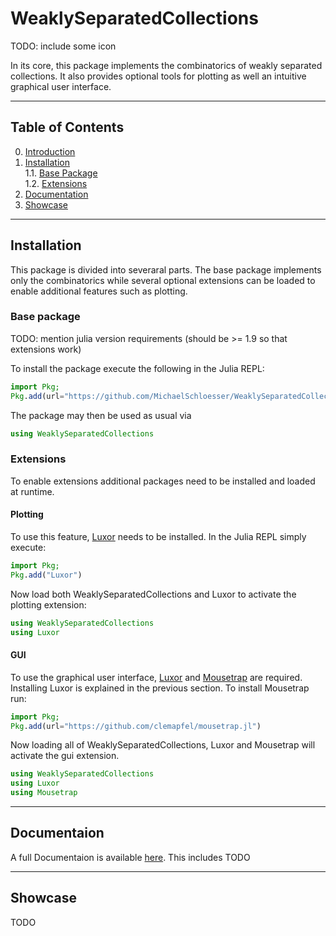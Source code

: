 # WeaklySeparatedCollections

TODO: include some icon

In its core, this package implements the combinatorics of weakly separated collections.
It also provides optional tools for plotting as well an intuitive graphical user interface.

---

## Table of Contents
0. [Introduction](https://github.com/MichaelSchloesser/WeaklySeparatedCollections.jl)<br>
1. [Installation](#installation)<br>
1.1. [Base Package](#base-package)<br>
1.2. [Extensions](#extensions)<br>
3. [Documentation](#documentaion)<br>
4. [Showcase](#showcase)<br>

---

## Installation
This package is divided into severaral parts. The base package implements only the combinatorics while several optional extensions can be loaded to enable additional features such as plotting.

### Base package
TODO: mention julia version requirements (should be >= 1.9 so that extensions work)

To install the package execute the following in the Julia REPL:

```julia
import Pkg;
Pkg.add(url="https://github.com/MichaelSchloesser/WeaklySeparatedCollections.jl")
```

The package may then be used as usual via

```julia
using WeaklySeparatedCollections
```

### Extensions
To enable extensions additional packages need to be installed and loaded at runtime.

#### Plotting
To use this feature, [Luxor](https://github.com/JuliaGraphics/Luxor.jl) needs to be installed. In the Julia REPL simply execute:

```julia
import Pkg;
Pkg.add("Luxor")
```

Now load both WeaklySeparatedCollections and Luxor to activate the plotting extension:

```julia
using WeaklySeparatedCollections
using Luxor 
```

#### GUI
To use the graphical user interface, [Luxor](https://github.com/JuliaGraphics/Luxor.jl) and [Mousetrap](https://github.com/Clemapfel/Mousetrap.jl) are required.
Installing Luxor is explained in the previous section. To install Mousetrap run:

```julia
import Pkg;
Pkg.add(url="https://github.com/clemapfel/mousetrap.jl")
```

Now loading all of WeaklySeparatedCollections, Luxor and Mousetrap will activate the gui extension.

```julia
using WeaklySeparatedCollections
using Luxor
using Mousetrap
```

---

## Documentaion

A full Documentaion is available [here](https://michaelschloesser.github.io/WeaklySeparatedCollections.jl/stable/). This includes TODO

---

## Showcase

TODO

  


